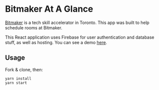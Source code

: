 # Bitmaker At A Glance

[Bitmaker](bitmaker.co) is a tech skill accelerator in Toronto. This app was built to help schedule rooms at Bitmaker.

This React application uses Firebase for user authentication and database stuff, as well as hosting. You can see a demo [here](https://bitmaker-at-a.firebaseapp.com/).

## Usage

Fork & clone, then:

```
yarn install
yarn start
```


